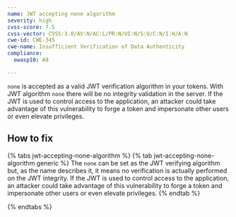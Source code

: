 ```yaml
---
name: JWT accepting none algorithm
severity: high
cvss-score: 7.5
cvss-vector: CVSS:3.0/AV:N/AC:L/PR:N/UI:N/S:U/C:N/I:H/A:N
cwe-id: CWE-345
cwe-name: Insufficient Verification of Data Authenticity
compliance:
  owasp10: A8

---            
```


`none` is accepted as a valid JWT verification algorithm in your tokens. With JWT algorithm `none` there will be no integrity validation in the server. If the JWT is used to control access to the application, an attacker could take advantage of this vulnerability to forge a token and impersonate other users or even elevate privileges.

## How to fix

{% tabs jwt-accepting-none-algorithm %}
{% tab jwt-accepting-none-algorithm generic %}
The `none` can be set as the JWT verifying algorithm but, as the name describes it, it means no verification is actually performed on the JWT integrity. If the JWT is used to control access to the application, an attacker could take advantage of this vulnerability to forge a token and impersonate other users or even elevate privileges.
{% endtab %}

{% endtabs %}
